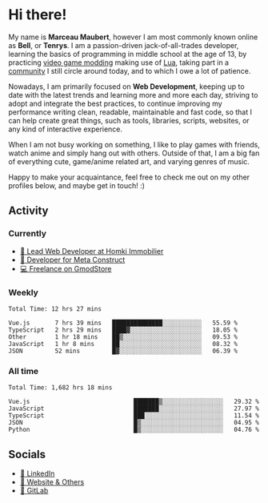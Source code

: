 # Hi there!

My name is **Marceau Maubert**, however I am most commonly known online as **Bell**, or **Tenrys**. I am a passion-driven jack-of-all-trades developer, learning the basics of programming in middle school at the age of 13, by practicing [video game modding](https://garrysmod.com) making use of [Lua](https://lua.org), taking part in a [community](https://metastruct.net) I still circle around today, and to which I owe a lot of patience.

Nowadays, I am primarily focused on **Web Development**, keeping up to date with the latest trends and learning more and more each day, striving to adopt  and integrate the best practices, to continue improving my performance writing clean, readable, maintainable and fast code, so that I can help create great things, such as tools, libraries, scripts, websites, or any kind of interactive experience.

When I am not busy working on something, I like to play games with friends, watch anime and simply hang out with others. Outside of that, I am a big fan of everything cute, game/anime related art, and varying genres of music.

Happy to make your acquaintance, feel free to check me out on my other profiles below, and maybe get in touch! :)

## Activity

### Currently

- [🏢 Lead Web Developer at Homki Immobilier](https://homki-immobilier.com)
- [🎈 Developer for Meta Construct](https://metastruct.net)
- [💻 Freelance on GmodStore](https://www.gmodstore.com/users/Tenrys)

### Weekly
<!--START_SECTION:wakaWeekly-->

```text
Total Time: 12 hrs 27 mins

Vue.js       7 hrs 39 mins   ██████████████░░░░░░░░░░░   55.59 %
TypeScript   2 hrs 29 mins   ████▓░░░░░░░░░░░░░░░░░░░░   18.05 %
Other        1 hr 18 mins    ██▒░░░░░░░░░░░░░░░░░░░░░░   09.53 %
JavaScript   1 hr 8 mins     ██░░░░░░░░░░░░░░░░░░░░░░░   08.32 %
JSON         52 mins         █▓░░░░░░░░░░░░░░░░░░░░░░░   06.39 %
```

<!--END_SECTION:wakaWeekly-->

### All time
<!--START_SECTION:wakaTotal-->

```text
Total Time: 1,682 hrs 18 mins

Vue.js                             ███████▒░░░░░░░░░░░░░░░░░   29.32 %
JavaScript                         ███████░░░░░░░░░░░░░░░░░░   27.97 %
TypeScript                         ███░░░░░░░░░░░░░░░░░░░░░░   11.54 %
JSON                               █▒░░░░░░░░░░░░░░░░░░░░░░░   04.95 %
Python                             █▒░░░░░░░░░░░░░░░░░░░░░░░   04.76 %
```

<!--END_SECTION:wakaTotal-->

## Socials

- [👔 LinkedIn](https://www.linkedin.com/in/marceau-maubert)
- [🔗 Website & Others](https://bell.moe)
- [🦊 GitLab](https://gitlab.com/Tenrys)
